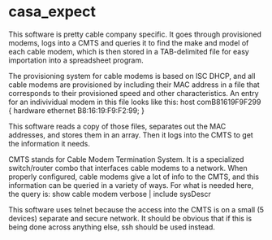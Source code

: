 # casa_expect

This software is pretty cable company specific.  It goes through provisioned modems, logs into a CMTS and queries it to find the make and model of each cable modem, which is then stored in a TAB-delimited file for easy importation into a spreadsheet program.

The provisioning system for cable modems is based on ISC DHCP, and all cable modems are provisioned by including their MAC address in a file that corresponds to their provisioned speed and other characteristics. An entry for an indivividual modem in this file looks like this:
    host comB81619F9F299 {
        hardware ethernet B8:16:19:F9:F2:99;
        }

This software reads a copy of those files, separates out the MAC addresses, and stores them in an array.  Then it logs into the CMTS to get the information it needs.

CMTS stands for Cable Modem Termination System.  It is a specialized switch/router combo that interfaces cable modems to a network.  When properly configured, cable modems give a lot of info to the CMTS, and this information can be queried in a variety of ways.  For what is needed here, the query is:
    show cable modem <MAC Address> verbose | include sysDescr 

This software uses telnet because the access into the CMTS is on a small (5 devices) separate and secure network.  It should be obvious that if this is being done across anything else, ssh should be used instead.  


